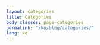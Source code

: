 ```yaml
---
layout: categories
title: Categories
body_classes: page-categories
permalink: "/ko/blog/categories/"
lang: ko
---
```

